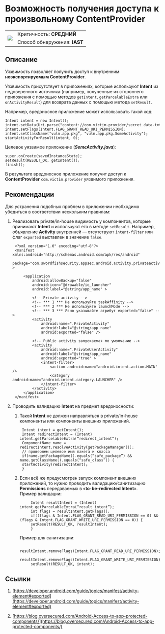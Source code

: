 # Возможность получения доступа к произвольному ContentProvider

<table class='noborder'>
    <colgroup>
      <col/>
      <col/>
    </colgroup>
    <tbody>
      <tr>
        <td rowspan="2"><img src="../../../img/defekt_srednij.png"/></td>
        <td>Критичность:<strong> СРЕДНИЙ</strong></td>
      </tr>
      <tr>
        <td>Способ обнаружения:<strong> IAST</strong></td>
      </tr>
    </tbody>
</table>

## Описание

Уязвимость позволяет получить доступ к внутренним **неэкспортируемым ContentProvider**.

Уязвимость присутствует в приложениях, которые используют **Intent** из недоверенного источника (например, полученные из стороннего приложения с помощью методов `getIntent`, `getParcelableExtra` или `onActivityResult`) для возврата данных с помощью метода `setResult`.

Например, вредоносное приложение может использовать такой код:

    Intent intent = new Intent();
    intent.setData(Uri.parse("content://com.victim.provider/secret_data.txt"));
    intent.setFlags(Intent.FLAG_GRANT_READ_URI_PERMISSION);
    intent.setClassName("vuln.app.pkg", "vuln.app.pkg.SomeActivity");
    startActivityForResult(intent, 0);

Целевое уязвимое приложение (***SomeActivity.java***):

    super.onCreate(savedInstanceState);
    setResult(RESULT_OK, getIntent());
    finish();

В результате вредоносное приложение получит доступ к **ContentProvider** `com.victim.provider` уязвимого приложения.

## Рекомендации

Для устранения подобных проблем в приложении необходимо убедиться в соответствии нескольким правилам:

1. Реализовать private/in-house видимость у компонентов, которые принимают **Intent** и используют его в методе `setResult`. Например, объявление **Activity** внутренней — отсутствуют `intent-filter` или флаг `exported` выставлен в значение `false`.

        <?xml version="1.0" encoding="utf-8"?>
        <manifest xmlns:android="http://schemas.android.com/apk/res/android"
            package="com.swordfishsecurity.appsec.android.activity.privateactivity" >
        
            <application
                android:allowBackup="false"
                android:icon="@drawable/ic_launcher"
                android:label="@string/app_name" >
            
                <!-- Private activity -->
                <!-- *** 1 *** Не используйте taskAffinity -->
                <!-- *** 2 *** Не используйте launchMode -->
                <!-- *** 3 *** Явно указывайте атрибут exported="false" -->
                <activity
                    android:name=".PrivateActivity"
                    android:label="@string/app_name"
                    android:exported="false" />
                
                <!-- Public activity запускаемая по умолчанию -->
                <activity
                    android:name=".PrivateUserActivity"
                    android:label="@string/app_name"
                    android:exported="true" >
                    <intent-filter>
                        <action android:name="android.intent.action.MAIN" />
                        <category android:name="android.intent.category.LAUNCHER" />
                    </intent-filter>
                </activity>
            </application>
        </manifest>

2. Проводить валидацию **Intent** на предмет вредоносности:

    1. Такой **Intent** не должен направляться в private/in-house компоненты или компоненты внешних приложений.

            Intent intent = getIntent();
            Intent redirectIntent = (Intent) intent.getParcelableExtra(“redirect_intent”);
            ComponentName name = redirectIntent.resolveActivity(getPackageManager());
            // проверяем целевое имя пакета и класса
            if(name.getPackageName().equals(“safe_package”) && name.getClassName().equals(“safe_class”)) {
            startActivity(redirectIntent);
            }

    2. Если всё же предусмотрен запуск компонент внешних приложений, то нужно проводить валидацию/санитизацию **Permissions** передаваемых в «**to-be-redirected Intent**».    
        Пример валидации:

                Intent resultIntent = (Intent) intent.getParcelableExtra(“result_intent”);
                int flags = resultIntent.getFlags();
                if((flags & Intent.FLAG_GRANT_READ_URI_PERMISSION == 0) && (flags & Intent.FLAG_GRANT_WRITE_URI_PERMISSION == 0)) {
                setResult(RESULT_OK, resultIntent);
                }

        Пример для санитизации:

                resultIntent.removeFlags(Intent.FLAG_GRANT_READ_URI_PERMISSION);
                resultIntent.removeFlags(Intent.FLAG_GRANT_WRITE_URI_PERMISSION);
                setResult(RESULT_OK, intent);

## Ссылки

1. [https://developer.android.com/guide/topics/manifest/activity-element#exported](https://developer.android.com/guide/topics/manifest/activity-element#exported)

2. [https://blog.oversecured.com/Android-Access-to-app-protected-components/](https://blog.oversecured.com/Android-Access-to-app-protected-components/)
